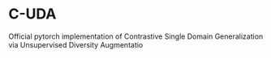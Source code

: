 # C-UDA
Official pytorch implementation of Contrastive Single Domain Generalization via Unsupervised Diversity Augmentatio
